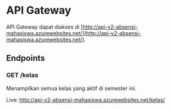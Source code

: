 # API Gateway

API Gateway dapat diakses di [http://api-v2-absensi-mahasiswa.azurewebsites.net/](http://api-v2-absensi-mahasiswa.azurewebsites.net/).

## Endpoints

### GET /kelas

Menampilkan semua kelas yang aktif di semester ini.

Live: http://api-v2-absensi-mahasiswa.azurewebsites.net/kelas/

